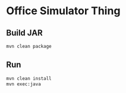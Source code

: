
# Office Simulator Thing

## Build JAR

```sh
mvn clean package
```

## Run

```sh
mvn clean install
mvn exec:java
```
